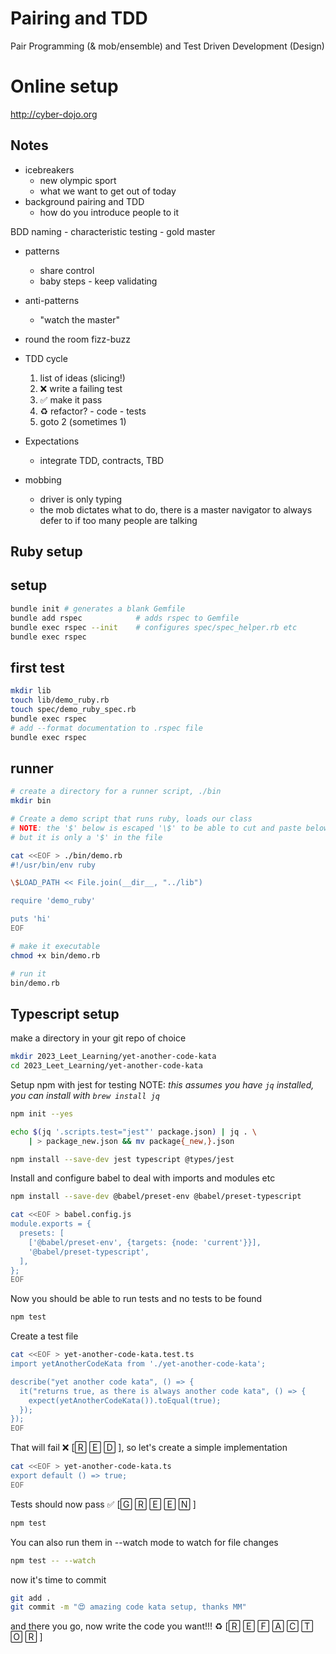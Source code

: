 # Pairing and TDD

Pair Programming (& mob/ensemble) and Test Driven Development (Design)

# Online setup

http://cyber-dojo.org

## Notes

- icebreakers
    - new olympic sport
    - what we want to get out of today
- background pairing and TDD
    - how do you introduce people to it

BDD naming - characteristic testing - gold master

- patterns
    - share control
    - baby steps - keep validating
- anti-patterns
    - "watch the master"

- round the room fizz-buzz
- TDD cycle
    1. list of ideas (slicing!)
    2. ❌ write a failing test
    3. ✅ make it pass
    4. ♻️ refactor? - code - tests
    5. goto 2 (sometimes 1)
- Expectations
    - integrate TDD, contracts, TBD
- mobbing
    - driver is only typing
    - the mob dictates what to do, there is a master navigator to always defer
      to if too many people are talking

## Ruby setup

## setup
```sh
bundle init # generates a blank Gemfile
bundle add rspec            # adds rspec to Gemfile
bundle exec rspec --init    # configures spec/spec_helper.rb etc
bundle exec rspec
```

## first test

```sh
mkdir lib
touch lib/demo_ruby.rb
touch spec/demo_ruby_spec.rb
bundle exec rspec
# add --format documentation to .rspec file
bundle exec rspec
```

## runner

```sh
# create a directory for a runner script, ./bin
mkdir bin

# Create a demo script that runs ruby, loads our class
# NOTE: the '$' below is escaped '\$' to be able to cut and paste below code
# but it is only a '$' in the file

cat <<EOF > ./bin/demo.rb
#!/usr/bin/env ruby

\$LOAD_PATH << File.join(__dir__, "../lib")

require 'demo_ruby'

puts 'hi'
EOF

# make it executable
chmod +x bin/demo.rb

# run it
bin/demo.rb
```

## Typescript setup

make a directory in your git repo of choice
```sh
mkdir 2023_Leet_Learning/yet-another-code-kata
cd 2023_Leet_Learning/yet-another-code-kata
```

Setup npm with jest for testing
NOTE: _this assumes you have `jq` installed, you can install with
      `brew install jq`_
```sh
npm init --yes

echo $(jq '.scripts.test="jest"' package.json) | jq . \
    | > package_new.json && mv package{_new,}.json

npm install --save-dev jest typescript @types/jest
```

Install and configure babel to deal with imports and modules etc
```sh
npm install --save-dev @babel/preset-env @babel/preset-typescript

cat <<EOF > babel.config.js
module.exports = {
  presets: [
    ['@babel/preset-env', {targets: {node: 'current'}}],
    '@babel/preset-typescript',
  ],
};
EOF
```

Now you should be able to run tests and no tests to be found
```sh
npm test
```

Create a test file
```sh
cat <<EOF > yet-another-code-kata.test.ts
import yetAnotherCodeKata from './yet-another-code-kata';

describe("yet another code kata", () => {
  it("returns true, as there is always another code kata", () => {
    expect(yetAnotherCodeKata()).toEqual(true);
  });
});
EOF
```

That will fail ❌ [🅁 🄴 🄳 ], so let's create a simple implementation
```sh
cat <<EOF > yet-another-code-kata.ts
export default () => true;
EOF
```

Tests should now pass ✅ [🄶 🅁 🄴 🄴 🄽 ]
```sh
npm test
```

You can also run them in --watch mode to watch for file changes
```sh
npm test -- --watch
```

now it's time to commit
```sh
git add .
git commit -m "😍 amazing code kata setup, thanks MM"
```
and there you go, now write the code you want!!! ♻️  [🅁 🄴 🄵 🄰 🄲 🅃 🄾 🅁 ]

